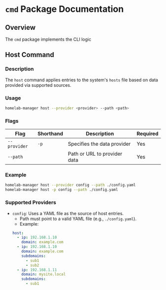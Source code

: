 # `cmd` Package Documentation

## Overview

The `cmd` package implements the CLI logic

## Host Command

### Description

The `host` command applies entries to the system's `hosts` file based on data provided via supported sources.

### Usage

```sh
homelab-manager host --provider <provider> --path <path>
```

### Flags

| Flag        | Shorthand | Description                    | Required |
|-------------|-----------|--------------------------------|----------|
| `--provider`| `-p`      | Specifies the data provider    | Yes      |
| `--path`    |           | Path or URL to provider data   | Yes      |

### Example

```sh
homelab-manager host --provider config --path ./config.yaml
homelab-manager host -p config --path ./config.yaml
```

### Supported Providers

- `config`: Uses a YAML file as the source of host entries.
  - Path must point to a valid YAML file (e.g., `./config.yaml`).
  - Example:
  ```yml
  host:
    - ip: 192.168.1.10
      domain: example.com
    - ip: 192.168.1.10
      domain: example.com
      subdomains:
        - sub1
        - sub2
    - ip: 192.168.1.11
      domain: mysite.local
      subdomains:
        - sub1
  ```

